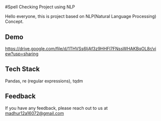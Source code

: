 # 
#Spell Checking Project using NLP

Hello everyone, this is project based on NLP(Natural Language Processing) Concept.

## Demo

https://drive.google.com/file/d/1THVSs6IjAf3z9HHFl7FNssWHAKBqOL8r/view?usp=sharing
## Tech Stack

Pandas, re (regular expressions), tqdm


## Feedback

If you have any feedback, please reach out to us at madhur12a16072@gmail.com
